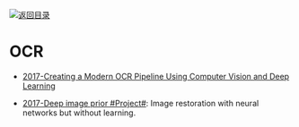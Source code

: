 [![返回目录](https://parg.co/UGo)](https://parg.co/b4z)

# OCR

* [2017-Creating a Modern OCR Pipeline Using Computer Vision and Deep Learning]()

- [2017-Deep image prior #Project#](https://github.com/DmitryUlyanov/deep-image-prior): Image restoration with neural networks but without learning.
